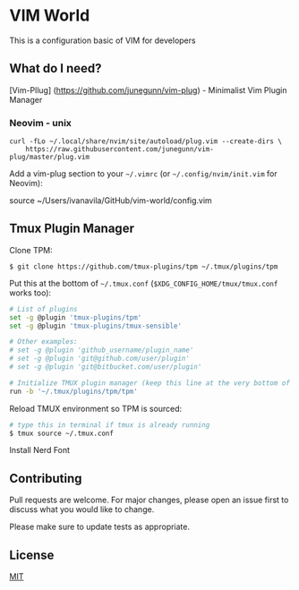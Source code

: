 # VIM World

This is a configuration basic of VIM for developers

## What do I need?

[Vim-Pllug] (https://github.com/junegunn/vim-plug) - Minimalist Vim Plugin Manager

### Neovim - unix

```
curl -fLo ~/.local/share/nvim/site/autoload/plug.vim --create-dirs \
    https://raw.githubusercontent.com/junegunn/vim-plug/master/plug.vim
```

Add a vim-plug section to your ` ~/.vimrc ` (or ` ~/.config/nvim/init.vim ` for Neovim):

source ~/Users/ivanavila/GitHub/vim-world/config.vim



## Tmux Plugin Manager

Clone TPM:

``` $ git clone https://github.com/tmux-plugins/tpm ~/.tmux/plugins/tpm ```

Put this at the bottom of `~/.tmux.conf` (`$XDG_CONFIG_HOME/tmux/tmux.conf`
works too):

```bash
# List of plugins
set -g @plugin 'tmux-plugins/tpm'
set -g @plugin 'tmux-plugins/tmux-sensible'

# Other examples:
# set -g @plugin 'github_username/plugin_name'
# set -g @plugin 'git@github.com/user/plugin'
# set -g @plugin 'git@bitbucket.com/user/plugin'

# Initialize TMUX plugin manager (keep this line at the very bottom of tmux.conf)
run -b '~/.tmux/plugins/tpm/tpm'
```

Reload TMUX environment so TPM is sourced:

```bash
# type this in terminal if tmux is already running
$ tmux source ~/.tmux.conf
```

Install Nerd Font


## Contributing

Pull requests are welcome. For major changes, please open an issue first to discuss what you would like to change.

Please make sure to update tests as appropriate.

## License
[MIT](https://choosealicense.com/licenses/mit/)

